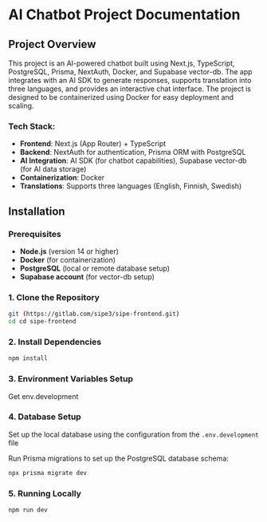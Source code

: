 # AI Chatbot Project Documentation

## Project Overview

This project is an AI-powered chatbot built using Next.js, TypeScript, PostgreSQL, Prisma, NextAuth, Docker, and Supabase vector-db. The app integrates with an AI SDK to generate responses, supports translation into three languages, and provides an interactive chat interface. The project is designed to be containerized using Docker for easy deployment and scaling.

### Tech Stack:

- **Frontend**: Next.js (App Router) + TypeScript
- **Backend**: NextAuth for authentication, Prisma ORM with PostgreSQL
- **AI Integration**: AI SDK (for chatbot capabilities), Supabase vector-db (for AI data storage)
- **Containerization**: Docker
- **Translations**: Supports three languages (English, Finnish, Swedish)

## Installation

### Prerequisites

- **Node.js** (version 14 or higher)
- **Docker** (for containerization)
- **PostgreSQL** (local or remote database setup)
- **Supabase account** (for vector-db setup)

### 1. Clone the Repository

```bash
git (https://gitlab.com/sipe3/sipe-frontend.git)
cd cd sipe-frontend
```

### 2. Install Dependencies

```bash
npm install
```

### 3. Environment Variables Setup

Get env.development

### 4. Database Setup

Set up the local database using the configuration from the `.env.development` file

Run Prisma migrations to set up the PostgreSQL database schema:

```bash
npx prisma migrate dev
```

### 5. Running Locally

```bash
npm run dev
```

